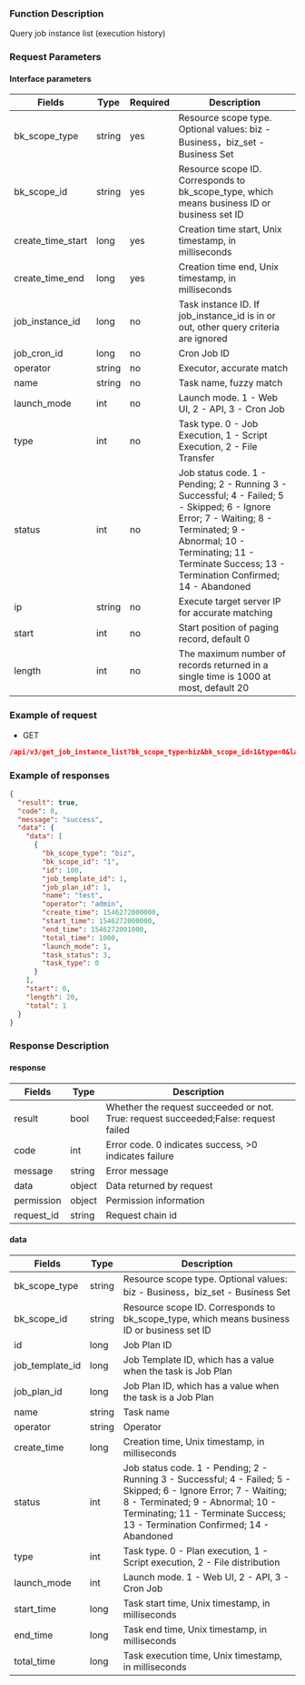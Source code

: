 ### Function Description

Query job instance list (execution history)

### Request Parameters

#### Interface parameters

| Fields            | Type   | Required | Description                                                                                                                                                                                                                          |
|-------------------|--------|----------|--------------------------------------------------------------------------------------------------------------------------------------------------------------------------------------------------------------------------------------|
| bk_scope_type     | string | yes      | Resource scope type. Optional values: biz - Business，biz_set - Business Set                                                                                                                                                          |
| bk_scope_id       | string | yes      | Resource scope ID. Corresponds to bk_scope_type, which means business ID or business set ID                                                                                                                                          |
| create_time_start | long   | yes      | Creation time start, Unix timestamp, in milliseconds                                                                                                                                                                                 |
| create_time_end   | long   | yes      | Creation time end, Unix timestamp, in milliseconds                                                                                                                                                                                   |
| job_instance_id   | long   | no       | Task instance ID. If job_instance_id is in or out, other query criteria are ignored                                                                                                                                                  |
| job_cron_id       | long   | no       | Cron Job ID                                                                                                                                                                                                                          |
| operator          | string | no       | Executor, accurate match                                                                                                                                                                                                             |
| name              | string | no       | Task name, fuzzy match                                                                                                                                                                                                               |
| launch_mode       | int    | no       | Launch mode. 1 - Web UI, 2 - API, 3 - Cron Job                                                                                                                                                                                       |
| type              | int    | no       | Task type. 0 - Job Execution, 1 - Script Execution, 2 - File Transfer                                                                                                                                                                |
| status            | int    | no       | Job status code. 1 - Pending; 2 - Running 3 - Successful; 4 - Failed; 5 - Skipped; 6 - Ignore Error; 7 - Waiting; 8 - Terminated; 9 - Abnormal; 10 - Terminating; 11 - Terminate Success; 13 - Termination Confirmed; 14 - Abandoned |
| ip                | string | no       | Execute target server IP for accurate matching                                                                                                                                                                                       |
| start             | int    | no       | Start position of paging record, default 0                                                                                                                                                                                           |
| length            | int    | no       | The maximum number of records returned in a single time is 1000 at most, default 20                                                                                                                                                  |

### Example of request

- GET

```json
/api/v3/get_job_instance_list?bk_scope_type=biz&bk_scope_id=1&type=0&launch_mode=1&status=3&operator=admin&name=test&create_time_start=1546272000000&create_time_end=1577807999999&start=0&length=20
```

### Example of responses

```json
{
  "result": true,
  "code": 0,
  "message": "success",
  "data": {
    "data": [
      {
        "bk_scope_type": "biz",
        "bk_scope_id": "1",
        "id": 100,
        "job_template_id": 1,
        "job_plan_id": 1,
        "name": "test",
        "operator": "admin",
        "create_time": 1546272000000,
        "start_time": 1546272000000,
        "end_time": 1546272001000,
        "total_time": 1000,
        "launch_mode": 1,
        "task_status": 3,
        "task_type": 0
      }
    ],
    "start": 0,
    "length": 20,
    "total": 1
  }
}
```

### Response Description

#### response

| Fields     | Type   | Description                                                                         |
|------------|--------|-------------------------------------------------------------------------------------|
| result     | bool   | Whether the request succeeded or not. True: request succeeded;False: request failed |
| code       | int    | Error code. 0 indicates success, >0 indicates failure                               |
| message    | string | Error message                                                                       |
| data       | object | Data returned by request                                                            |
| permission | object | Permission information                                                              |
| request_id | string | Request chain id                                                                    |

#### data

| Fields          | Type   | Description                                                                                                                                                                                                                          |
|-----------------|--------|--------------------------------------------------------------------------------------------------------------------------------------------------------------------------------------------------------------------------------------|
| bk_scope_type   | string | Resource scope type. Optional values: biz - Business，biz_set - Business Set                                                                                                                                                          |
| bk_scope_id     | string | Resource scope ID. Corresponds to bk_scope_type, which means business ID or business set ID                                                                                                                                          |
| id              | long   | Job Plan ID                                                                                                                                                                                                                          |
| job_template_id | long   | Job Template ID, which has a value when the task is Job Plan                                                                                                                                                                         |
| job_plan_id     | long   | Job Plan ID, which has a value when the task is a Job Plan                                                                                                                                                                           |
| name            | string | Task name                                                                                                                                                                                                                            |
| operator        | string | Operator                                                                                                                                                                                                                             |
| create_time     | long   | Creation time, Unix timestamp, in milliseconds                                                                                                                                                                                       |
| status          | int    | Job status code. 1 - Pending; 2 - Running 3 - Successful; 4 - Failed; 5 - Skipped; 6 - Ignore Error; 7 - Waiting; 8 - Terminated; 9 - Abnormal; 10 - Terminating; 11 - Terminate Success; 13 - Termination Confirmed; 14 - Abandoned |
| type            | int    | Task type. 0 - Plan execution, 1 - Script execution, 2 - File distribution                                                                                                                                                           |
| launch_mode     | int    | Launch mode. 1 - Web UI, 2 - API, 3 - Cron Job                                                                                                                                                                                       |
| start_time      | long   | Task start time, Unix timestamp, in milliseconds                                                                                                                                                                                     |
| end_time        | long   | Task end time, Unix timestamp, in milliseconds                                                                                                                                                                                       |
| total_time      | long   | Task execution time, Unix timestamp, in milliseconds                                                                                                                                                                                 |